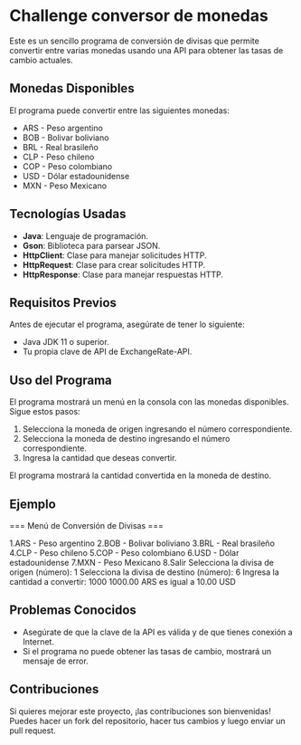 # Challenge conversor de monedas

Este es un sencillo programa de conversión de divisas que permite convertir entre varias monedas usando una API para obtener las tasas de cambio actuales.

## Monedas Disponibles

El programa puede convertir entre las siguientes monedas:

- ARS - Peso argentino
- BOB - Bolivar boliviano
- BRL - Real brasileño
- CLP - Peso chileno
- COP - Peso colombiano
- USD - Dólar estadounidense
- MXN - Peso Mexicano

## Tecnologías Usadas

- **Java**: Lenguaje de programación.
- **Gson**: Biblioteca para parsear JSON.
- **HttpClient**: Clase para manejar solicitudes HTTP.
- **HttpRequest**: Clase para crear solicitudes HTTP.
- **HttpResponse**: Clase para manejar respuestas HTTP.

## Requisitos Previos

Antes de ejecutar el programa, asegúrate de tener lo siguiente:

- Java JDK 11 o superior.
- Tu propia clave de API de ExchangeRate-API.

## Uso del Programa

El programa mostrará un menú en la consola con las monedas disponibles. Sigue estos pasos:

1. Selecciona la moneda de origen ingresando el número correspondiente.
2. Selecciona la moneda de destino ingresando el número correspondiente.
3. Ingresa la cantidad que deseas convertir.

El programa mostrará la cantidad convertida en la moneda de destino.

## Ejemplo

=== Menú de Conversión de Divisas ===

1.ARS - Peso argentino
2.BOB - Bolivar boliviano
3.BRL - Real brasileño
4.CLP - Peso chileno
5.COP - Peso colombiano
6.USD - Dólar estadounidense
7.MXN - Peso Mexicano
8.Salir
Selecciona la divisa de origen (número): 1
Selecciona la divisa de destino (número): 6
Ingresa la cantidad a convertir: 1000
1000.00 ARS es igual a 10.00 USD


## Problemas Conocidos

- Asegúrate de que la clave de la API es válida y de que tienes conexión a Internet.
- Si el programa no puede obtener las tasas de cambio, mostrará un mensaje de error.

## Contribuciones

Si quieres mejorar este proyecto, ¡las contribuciones son bienvenidas! Puedes hacer un fork del repositorio, hacer tus cambios y luego enviar un pull request.
